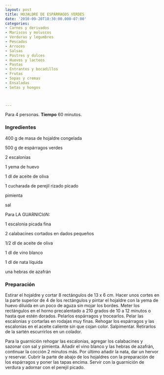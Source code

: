 ```yaml
---
layout: post
title: HOJALDRE DE ESPÁRRAGOS VERDES
date: '2010-09-20T18:30:00.000-07:00'
categories:
- Carnes y derivados
- Mariscos y moluscos
- Verduras y legumbres
- Pescados
- Arroces
- Salsas
- Postres y dulces
- Huevos y lacteos
- Pastas
- Entrantes y bocadillos
- Frutas
- Sopas y cremas
- Ensaladas
- Setas y hongos
 


---
```


Para 4 personas.
<b>Tiempo</b> 60 minutos.

<h3>Ingredientes</h3>

400 g de masa de hojaldre congelada

500 g de espárragos verdes

2 escalonias

1 yema de huevo

1 dl de aceite de oliva

1 cucharada de perejil rizado picado

pimienta

sal

Para LA GUARNICIóN:

1 escalonia picada fina

2 calabacines cortados en dados pequeños

1/2 dl de aceite de oliva

1 dl de vino blanco

1 dl de nata líquida

una hebras de azafrán

<h3>Preparación</h3>

Estirar el hojaldre y cortar 8 rectángulos de 13 x 6 cm. Hacer unos cortes en la parte superior de 4 de los rectángulos y pintar el hojaldre con la yema de huevo diluida en un poco de aguza sin mojar los bordes. Meter los rectángulos en el horno precalentado a 210 grados de 10 a 12 minutos o hasta que estén dorados. Pelarlos espárragos y trocearlos. Pelar las escalonias y cortarlas en rodajas muy finas. Rehogar los espárragos y las escalonias en el aceite caliente sin que cojan color. Salpimentar. Retirarlos de la sartén escurrirlos en un colador.

Para la guarnición rehogar las escalonias, agregar los calabacines y sazonar con sal y pimienta. Añadir el vino blanco y las hebras de azafrán, continuar la cocción 2 minutos más. Por último añadir la nata, dar un hervor y reservar. Cubrir la parte de abajo de los hojaldres con la preparación de los espárragos y poner las tapas encima. Servir con la guarnición de verdura y adornar con el perejil picado.

